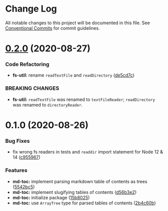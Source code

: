 # Change Log

All notable changes to this project will be documented in this file.
See [Conventional Commits](https://conventionalcommits.org) for commit guidelines.

# [0.2.0](https://github.com/NDCB/generator/tree/master/packages/ndcb-md-toc/compare/@ndcb/md-toc@0.1.0...@ndcb/md-toc@0.2.0) (2020-08-27)


### Code Refactoring

* **fs-util:** rename `readTextFile` and `readDirectory` ([de5cd7c](https://github.com/NDCB/generator/tree/master/packages/ndcb-md-toc/commit/de5cd7ce1217fe0e2a52c536f09b674df7a6dede))


### BREAKING CHANGES

* **fs-util:** `readTextFile` was renamed to `textFileReader`; `readDirectory` was renamed to
`directoryReader`.





# 0.1.0 (2020-08-26)


### Bug Fixes

* fix wrong fs readers in tests and `readdir` import statement for Node 12 & 14 ([c955967](https://github.com/NDCB/generator/tree/master/packages/ndcb-md-toc/commit/c955967d3713c239b164345f753fff8a3fefa74b))


### Features

* **md-toc:** implement parsing markdown table of contents as trees ([5542bc5](https://github.com/NDCB/generator/tree/master/packages/ndcb-md-toc/commit/5542bc509407af0a878eb639072e3d38bcc9fe30))
* **md-toc:** implement slugifying tables of contents ([d56b3e2](https://github.com/NDCB/generator/tree/master/packages/ndcb-md-toc/commit/d56b3e2495aa404e9ddef03ad72323ae6d9f849b))
* **md-toc:** initialize package ([15b8025](https://github.com/NDCB/generator/tree/master/packages/ndcb-md-toc/commit/15b802515b39eb358c20486c3a4354f62c0ec4c3))
* **md-toc:** use `ArrayTree` type for parsed tables of contents ([2b4c60b](https://github.com/NDCB/generator/tree/master/packages/ndcb-md-toc/commit/2b4c60b03fea3f814506495795148d705be9633a))
